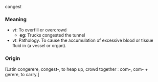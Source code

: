 congest
### Meaning
+ _vt_: To overfill or overcrowd
	+ __eg__: Trucks congested the tunnel
+ _vt_: Pathology. To cause the accumulation of excessive blood or tissue fluid in (a vessel or organ).

### Origin

[Latin congerere, congest-, to heap up, crowd together : com-, com- + gerere, to carry.]
